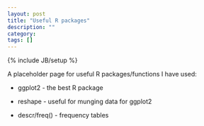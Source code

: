 ```yaml
---
layout: post
title: "Useful R packages"
description: ""
category: 
tags: []
---
```

{% include JB/setup %}

A placeholder page for useful R packages/functions I have used:

*  ggplot2 - the best R package

*  reshape - useful for munging data for ggplot2

*  descr/freq() - frequency tables

